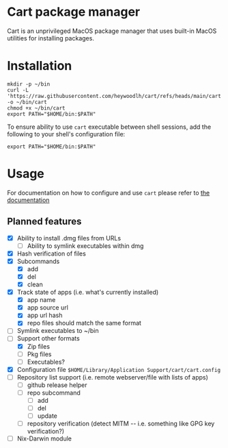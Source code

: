 # Cart package manager

Cart is an unprivileged MacOS package manager that uses built-in MacOS utilities for installing packages.

# Installation

```
mkdir -p ~/bin
curl -L 'https://raw.githubusercontent.com/heywoodlh/cart/refs/heads/main/cart' -o ~/bin/cart
chmod +x ~/bin/cart
export PATH="$HOME/bin:$PATH"
```

To ensure ability to use `cart` executable between shell sessions, add the following to your shell's configuration file:

```
export PATH="$HOME/bin:$PATH"
```

# Usage

For documentation on how to configure and use `cart` please refer to [the documentation](./docs/README.md)

## Planned features

- [x] Ability to install .dmg files from URLs
  - [ ] Ability to symlink executables within dmg
- [x] Hash verification of files
- [x] Subcommands
  - [x] add
  - [x] del
  - [x] clean
- [x] Track state of apps (i.e. what's currently installed)
  - [x] app name
  - [x] app source url
  - [x] app url hash
  - [x] repo files should match the same format
- [ ] Symlink executables to ~/bin
- [ ] Support other formats
  - [x] Zip files
  - [ ] Pkg files
  - [ ] Executables?
- [x] Configuration file `$HOME/Library/Application Support/cart/cart.config`
- [ ] Repository list support (i.e. remote webserver/file with lists of apps)
  - [ ] github release helper
  - [ ] repo subcommand
    - [ ] add
    - [ ] del
    - [ ] update
  - [ ] repository verification (detect MITM -- i.e. something like GPG key verification?)
- [ ] Nix-Darwin module
